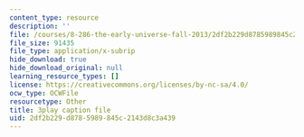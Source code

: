 ```yaml
---
content_type: resource
description: ''
file: /courses/8-286-the-early-universe-fall-2013/2df2b229d8785989845c2143d8c3a439_-yIKKST-_Mw.vtt
file_size: 91435
file_type: application/x-subrip
hide_download: true
hide_download_original: null
learning_resource_types: []
license: https://creativecommons.org/licenses/by-nc-sa/4.0/
ocw_type: OCWFile
resourcetype: Other
title: 3play caption file
uid: 2df2b229-d878-5989-845c-2143d8c3a439
---
```

